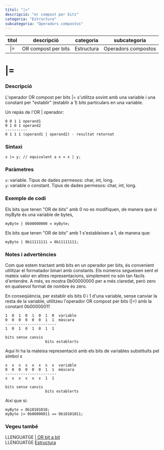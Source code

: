 ```yaml
---
títol: "|="
descripció: "or compost per bits"
categoria: "Estructura"
subcategoria: "Operadors compostos"
---
```


| títol | descripció   | categoria  | subcategoria        |
| :---: | :----------: | :--------: | :-----------------: |
| \|=    | OR compost per bits | Estructura | Operadors compostos |

# |=

### Descripció

L'operador OR compost per bits |= s'utilitza sovint amb una variable i una constant per "establir" (establir a 1) bits particulars en una variable.

Un repàs de l'OR | operador:

```
0 0 1 1 operand1
0 1 0 1 operand2
----------
0 1 1 1 (operand1 | operand2) - resultat retornat
```

### Sintaxi

`x |= y; // equivalent a x = x | y;`

### Paràmetres

`x`: variable. Tipus de dades permesos: char, int, long.  
`y`: variable o constant. Tipus de dades permesos: char, int, long.

### Exemple de codi

Els bits que tenen "OR de bits" amb 0 no es modifiquen, de manera que si myByte és una variable de bytes,

`myByte | 0b00000000 = myByte;`

Els bits que tenen "OR de bits" amb 1 s'estableixen a 1, de manera que:

`myByte | 0b11111111 = 0b11111111;`

### Notes i advertències

Com que estem tractant amb bits en un operador per bits, és convenient utilitzar el formatador binari amb constants. Els números segueixen sent el mateix valor en altres representacions, simplement no són tan fàcils d'entendre. A més, es mostra 0b00000000 per a més claredat, però zero en qualsevol format de nombre és zero.

En conseqüència, per establir els bits 0 i 1 d'una variable, sense canviar la resta de la variable, utilitzeu l'operador OR compost per bits (|=) amb la constant 0b00000011

```
1  0  1  0  1  0  1  0  variable
0  0  0  0  0  0  1  1  màscara
-----------------------
1  0  1  0  1  0  1  1

bits sense canvis
                  bits establerts
```

Aquí hi ha la mateixa representació amb els bits de variables substituïts pel símbol x

```
x  x  x  x  x  x  x  x  variable
0  0  0  0  0  0  1  1  màscara
-----------------------
x  x  x  x  x  x  1  1

bits sense canvis
                  bits establerts
```

Així que si:

```
myByte = 0b10101010;
myByte |= 0b00000011 == 0b10101011;
```

### Vegeu també

LLENGUATGE [| OR bit a bit](../Operadors-bitabit/bitabitor.md)  
LLENGUATGE [Estructura](../../Estructura.md)  
